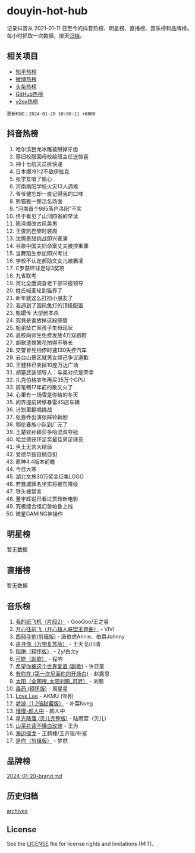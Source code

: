 # douyin-hot-hub

记录抖音从 2021-01-11 日至今的抖音热榜、明星榜、直播榜、音乐榜和品牌榜。每小时抓取一次数据，按天[归档](archives)。

## 相关项目

- [知乎热榜](https://github.com/lonnyzhang423/zhihu-hot-hub)
- [微博热榜](https://github.com/lonnyzhang423/weibo-hot-hub)
- [头条热榜](https://github.com/lonnyzhang423/toutiao-hot-hub)
- [GitHub热榜](https://github.com/lonnyzhang423/github-hot-hub)
- [v2ex热榜](https://github.com/lonnyzhang423/v2ex-hot-hub)


`更新时间：2024-01-20 10:00:11 +0800`

## 抖音热榜

1. 哈尔滨巨龙冰雕被掰掉牙齿
1. 穿旧校服回母校给班主任送惊喜
1. 神十七航天员拆快递
1. 日本爆冷1:2不敌伊拉克
1. 张学友唱了偷心
1. 河南南阳学校火灾13人遇难
1. 爷爷健忘却一直记得我的口味
1. 熊猫雅一整活名场面
1. “河南首个985落户洛阳”不实
1. 终于看见了山河四省的早读
1. 陈泽爆改古风美男
1. 王俊凯巴黎时装周
1. 沈腾景甜挑战即兴表演
1. 谷歌中国夫妇命案丈夫被控重罪
1. 当舞蹈生参加即兴考试
1. 学校不认定郝劭文女儿被霸凌
1. C罗获环球足球3奖项
1. 九省联考
1. 河北全面调查老干部举报领导
1. 姓氏喊麦轮到猫界了
1. 新年就这么打扮小朋友了
1. 我遇到了国风鱼灯的顶级配置
1. 甄嬛传 大型剧本杀
1. 究竟是谁放掉这段感情
1. 姐弟坠亡案孩子生母现状
1. 高校向师生免费发放4万双跑鞋
1. 胡歌遗憾繁花拍得不够长
1. 交警冒死挡停时速130失控汽车
1. 云台山景区就男女妲己争议道歉
1. 王健林已卖掉10座万达广场
1. 胡塞武装领导人：与美对抗是荣幸
1. 扎克伯格宣布再买35万个GPU
1. 周笔畅17年前的歌又火了
1. 心里有一场雪是你给的冬天
1. 问界提前转移暴雷4S店车辆
1. 计划里翻唱挑战
1. 张百乔出演张踩铃新剧
1. 鄂伦春族小队到广元了
1. 王楚钦孙颖莎多哈混双夺冠
1. 哈兰德获环足奖最佳男足球员
1. 黑土无言大结局
1. 爱德华兹自抛自扣
1. 原神4.4版本前瞻
1. 今日大寒
1. 湖北文旅30万奖金征集LOGO
1. 若曼城罪名坐实将被罚降级
1. 铁头被禁言
1. 董宇辉说已看过贾玲新电影
1. 究极缝合怪幻兽帕鲁上线
1. 微星GAMING神操作

## 明星榜

暂无数据

## 直播榜

暂无数据

## 音乐榜

1. [我的纸飞机（片段2）](https://sf3-cdn-tos.douyinstatic.com/obj/tos-cn-ve-2774/oM2ZrKcg2CD5AeRB2gkeXOFB1IxAGJdZPazYHf) - GooGoo/王之睿
1. [开心往前飞（开心超人联盟主题曲）](https://sf86-cdn-tos.douyinstatic.com/obj/tos-cn-ve-2774/9d8fb7c82cf1421fb93a9fe925275e0a) - VIVI
1. [西厢寻他(剪辑版)](https://sf3-cdn-tos.douyinstatic.com/obj/tos-cn-ve-2774/oUsAVfAQKlRNxEv5qxvIB8o5qmIWUcXbzJKJhw) - 唐伯虎Annie、伯爵Johnny
1. [追寻你（万物复苏版）](https://sf3-cdn-tos.douyinstatic.com/obj/tos-cn-ve-2774/oYeAZJsbjIDit9APmBg8u6uDUQnHmoCf3gbo74) - 王天戈/川青
1. [陷阱（释怀版）](https://sf3-cdn-tos.douyinstatic.com/obj/tos-cn-ve-2774/oE8C21LeZrzKLDFfQYgMzx4GAIHageG5IzayY7) - Zy/白允y
1. [可能（副歌）](https://sf86-cdn-tos.douyinstatic.com/obj/tos-cn-ve-2774/cde1731888894259b333569393c2fb51) - 程响
1. [希望你被这个世界爱着 (副歌)](https://sf3-cdn-tos.douyinstatic.com/obj/tos-cn-ve-2774/oUHCmWQfZlE3QQBKBeD8rCFLpJzPgCpImhsxMt) - 许亚童
1. [有你在 (第一次见面你的开场白)](https://sf6-cdn-tos.douyinstatic.com/obj/tos-cn-ve-2774/oAthrQ3ClJBfI57uBoFEgNDYtNCZ0TSYQQfxQ0) - 赵露思
1. [太阳（全网搜_太阳刘鹏_可听）](https://sf86-cdn-tos.douyinstatic.com/obj/tos-cn-ve-2774/ogWbyIQnlBFImVbeDocRdCIYtBHlbJXgfZMvgz) - 刘鹏
1. [毒药 (释怀版)](https://sf86-cdn-tos.douyinstatic.com/obj/tos-cn-ve-2774/oYILMEAzspdZBIzy4frJNB8ZHPHWAhiwowd4Ad) - 周星星
1. [Love Lee](https://sf6-cdn-tos.douyinstatic.com/obj/tos-cn-ve-2774/o05GbkJGbCBTdDnMtB0fwOYgkeZp23vrWQDQBS) - AKMU (악뮤)
1. [梦游（1.2倍甜蜜版）](https://sf86-cdn-tos.douyinstatic.com/obj/tos-cn-ve-2774/o4gyAUm8hwufoEABmwVIiQtHsFuGzAEEWtNMzo) - 补菜Nveg
1. [慢慢-颜人中](https://sf86-cdn-tos.douyinstatic.com/obj/tos-cn-ve-2774/ocjHNfBXdBxQNC8ZGAeoLMFTUgtBg8bkExunDC) - 颜人中
1. [星光降落 (贝儿完整版)](https://sf86-cdn-tos.douyinstatic.com/obj/tos-cn-ve-2774/okwB9hAwyAtsFFkFBzAX1hOOfQuIoMNs0W2Mwr) - 陆雨萱（贝儿）
1. [山茶花读不懂白玫瑰](https://sf86-cdn-tos.douyinstatic.com/obj/tos-cn-ve-2774/osfn8B7DktrRHEPJgPCfDbw7QDQEkwC16BxZg9) - 王为
1. [海边探戈](https://sf6-cdn-tos.douyinstatic.com/obj/tos-cn-ve-2774/os9gE0VQCGqt6VQkZDyBBYvfSDY0QFe3vVmubn) - 王鹤棣/王齐铭/朴鲨
1. [是你（剪辑版）](https://sf86-cdn-tos.douyinstatic.com/obj/tos-cn-ve-2774/46019dae783c4c969944217fe1cfafc4) - 梦然

## 品牌榜

[2024-01-20-brand.md](archives/2024-01-20-brand.md)

## 历史归档

[archives](archives)

## License

See the [LICENSE](LICENSE) file for license rights and limitations (MIT).

